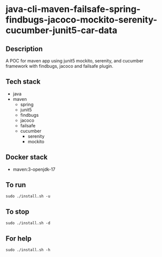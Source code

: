 # java-cli-maven-failsafe-spring-findbugs-jacoco-mockito-serenity-cucumber-junit5-car-data

## Description
A POC for maven app using junit5
mockito, serenity, and cucumber framework
 with findbugs,
jacoco and failsafe plugin.

## Tech stack
- java
- maven
	- spring
  - junit5
  - findbugs
  - jacoco
  - failsafe
  - cucumber
	- serenity
	- mockito


## Docker stack
- maven:3-openjdk-17

## To run
`sudo ./install.sh -u`

## To stop
`sudo ./install.sh -d`

## For help
`sudo ./install.sh -h`
